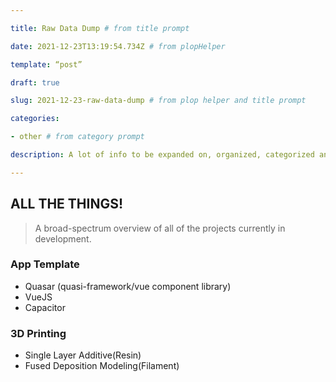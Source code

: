 ```yaml
---

title: Raw Data Dump # from title prompt

date: 2021-12-23T13:19:54.734Z # from plopHelper

template: “post”

draft: true

slug: 2021-12-23-raw-data-dump # from plop helper and title prompt

categories:

- other # from category prompt

description: A lot of info to be expanded on, organized, categorized and tagged later # from description prompt

---
```

## ALL THE THINGS!

> A broad-spectrum overview of all of the projects currently in development.

### App Template 
- Quasar (quasi-framework/vue component library)
- VueJS
- Capacitor 

### 3D Printing
- Single Layer Additive(Resin)
- Fused Deposition Modeling(Filament)
